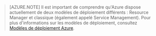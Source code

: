  >[AZURE.NOTE] Il est important de comprendre qu'Azure dispose actuellement de deux modèles de déploiement différents : Resource Manager et classique (également appelé Service Management). Pour plus d'informations sur les modèles de déploiement, consultez [Modèles de déploiement Azure](../articles/azure-classic-rm.md).

<!---HONumber=AcomDC_0302_2016-->